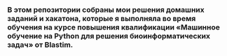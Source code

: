 ### В этом репозитории собраны мои решения домашних заданий и хакатона, которые я выполняла во время обучения на курсе повышения квалификации «Машинное обучение на Python для решения биоинформатических задач» от Blastim.